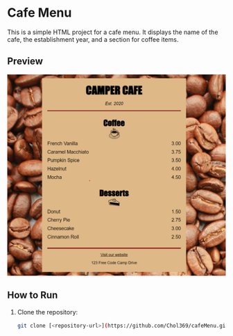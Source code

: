 # Cafe Menu

This is a simple HTML project for a cafe menu. It displays the name of the cafe, the establishment year, and a section for coffee items.

## Preview

![Cafe Menu Preview](cafeMenuImage.png)

## How to Run

1. Clone the repository:
   ```sh
   git clone [<repository-url>](https://github.com/Chol369/cafeMenu.git)